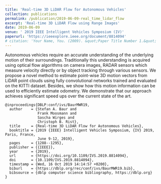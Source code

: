 ```yaml
---
title: 'Real-time 3D LiDAR Flow for Autonomous Vehicles'
collection: publications
permalink: /publication/2019-06-09-real_time_lidar_flow
excerpt: 'Real-time 3D LiDAR Flow using Range Images'
date: 2019-06-09
venue: ' 2019 IEEE Intelligent Vehicles Symposium (IV)'
paperurl: 'https://ieeexplore.ieee.org/document/8814094'
# citation: 'Your Name, You. (2009). &quot;Paper Title Number 1.&quot; <i>Journal 1</i>. 1(1).'
---
```


Autonomous vehicles require an accurate understanding of the underlying motion of their surroundings.
Traditionally this understanding is acquired using optical flow algorithms on camera images, RADAR sensors which measure velocity directly or by object tracking through various sensors.
We propose a novel method to estimate point-wise 3D motion vectors from LiDAR point clouds using fully convolutional networks trained and evaluated on the KITTI dataset.
Besides, we show how this motion information can be used to efficiently estimate odometry.
We demonstrate that our approach achieves significant speed ups over the current state of the art.

<!-- [Download paper here](http://academicpages.github.io/files/paper1.pdf) -->

```lang-tex
@inproceedings{DBLP:conf/ivs/BaurMWR19,
  author    = {Stefan A. Baur and
               Frank Moosmann and
               Sascha Wirges and
               Christoph B. Rist},
  title     = {Real-time 3D LiDAR Flow for Autonomous Vehicles},
  booktitle = {2019 {IEEE} Intelligent Vehicles Symposium, {IV} 2019, Paris, France,
               June 9-12, 2019},
  pages     = {1288--1295},
  publisher = {{IEEE}},
  year      = {2019},
  url       = {https://doi.org/10.1109/IVS.2019.8814094},
  doi       = {10.1109/IVS.2019.8814094},
  timestamp = {Wed, 16 Oct 2019 14:14:57 +0200},
  biburl    = {https://dblp.org/rec/conf/ivs/BaurMWR19.bib},
  bibsource = {dblp computer science bibliography, https://dblp.org}
}
```
